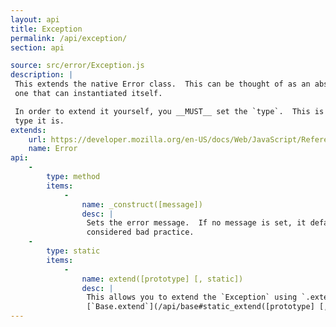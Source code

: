 ```yaml
---
layout: api
title: Exception
permalink: /api/exception/
section: api

source: src/error/Exception.js
description: |
 This extends the native Error class.  This can be thought of as an abstract class which should be extended rather than
 one that can instantiated itself.

 In order to extend it yourself, you __MUST__ set the `type`.  This is a constant that allows you to know what error
 type it is.
extends:
    url: https://developer.mozilla.org/en-US/docs/Web/JavaScript/Reference/Global_Objects/Error
    name: Error
api:
    -
        type: method
        items:
            -
                name: _construct([message])
                desc: |
                 Sets the error message.  If no message is set, it defaults to "UNKNOWN_ERROR" although this should be
                 considered bad practice.
    -
        type: static
        items:
            -
                name: extend([prototype] [, static])
                desc: |
                 This allows you to extend the `Exception` using `.extend`  This works in exactly the same was as the
                 [`Base.extend`](/api/base#static_extend([prototype] [, static])) method
---
```

